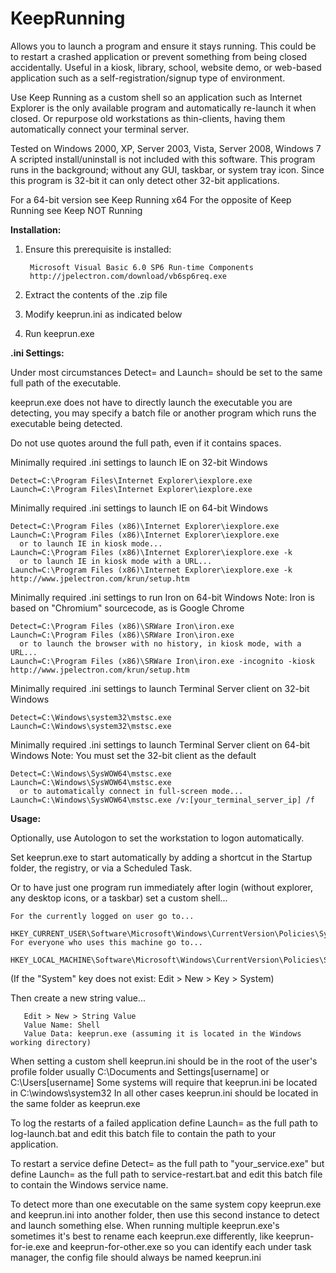 # KeepRunning
Allows you to launch a program and ensure it stays running. This could be to restart a crashed application or prevent something from being closed accidentally. Useful in a kiosk, library, school, website demo, or web-based application such as a self-registration/signup type of environment.

Use Keep Running as a custom shell so an application such as Internet Explorer is the only available program and automatically re-launch it when closed. Or repurpose old workstations as thin-clients, having them automatically connect your terminal server.

Tested on Windows 2000, XP, Server 2003, Vista, Server 2008, Windows 7
A scripted install/uninstall is not included with this software.
This program runs in the background; without any GUI, taskbar, or system tray icon.
Since this program is 32-bit it can only detect other 32-bit applications.

For a 64-bit version see Keep Running x64
For the opposite of Keep Running see Keep NOT Running

<b>Installation:</b>

1) Ensure this prerequisite is installed:

        Microsoft Visual Basic 6.0 SP6 Run-time Components
        http://jpelectron.com/download/vb6sp6req.exe
        
2) Extract the contents of the .zip file
3) Modify keeprun.ini as indicated below
4) Run keeprun.exe

<b>.ini Settings:</b>

Under most circumstances Detect= and Launch= should be set to the same full path of the executable.

keeprun.exe does not have to directly launch the executable you are detecting, you may specify a batch file or another program which runs the executable being detected.

Do not use quotes around the full path, even if it contains spaces.

Minimally required .ini settings to launch IE on 32-bit Windows

    Detect=C:\Program Files\Internet Explorer\iexplore.exe
    Launch=C:\Program Files\Internet Explorer\iexplore.exe

Minimally required .ini settings to launch IE on 64-bit Windows

    Detect=C:\Program Files (x86)\Internet Explorer\iexplore.exe
    Launch=C:\Program Files (x86)\Internet Explorer\iexplore.exe
      or to launch IE in kiosk mode...
    Launch=C:\Program Files (x86)\Internet Explorer\iexplore.exe -k
      or to launch IE in kiosk mode with a URL...
    Launch=C:\Program Files (x86)\Internet Explorer\iexplore.exe -k http://www.jpelectron.com/krun/setup.htm

Minimally required .ini settings to run Iron on 64-bit Windows
   Note: Iron is based on "Chromium" sourcecode, as is Google Chrome

    Detect=C:\Program Files (x86)\SRWare Iron\iron.exe
    Launch=C:\Program Files (x86)\SRWare Iron\iron.exe
      or to launch the browser with no history, in kiosk mode, with a URL...
    Launch=C:\Program Files (x86)\SRWare Iron\iron.exe -incognito -kiosk http://www.jpelectron.com/krun/setup.htm

Minimally required .ini settings to launch Terminal Server client on 32-bit Windows

    Detect=C:\Windows\system32\mstsc.exe
    Launch=C:\Windows\system32\mstsc.exe

Minimally required .ini settings to launch Terminal Server client on 64-bit Windows
   Note: You must set the 32-bit client as the default

    Detect=C:\Windows\SysWOW64\mstsc.exe
    Launch=C:\Windows\SysWOW64\mstsc.exe
      or to automatically connect in full-screen mode...
    Launch=C:\Windows\SysWOW64\mstsc.exe /v:[your_terminal_server_ip] /f

<b>Usage:</b>

Optionally, use Autologon to set the workstation to logon automatically.

Set keeprun.exe to start automatically by adding a shortcut in the Startup folder, the registry, or via a Scheduled Task.

Or to have just one program run immediately after login (without explorer, any desktop icons, or a taskbar) set a custom shell...

    For the currently logged on user go to...
       HKEY_CURRENT_USER\Software\Microsoft\Windows\CurrentVersion\Policies\System
    For everyone who uses this machine go to...
       HKEY_LOCAL_MACHINE\Software\Microsoft\Windows\CurrentVersion\Policies\System

   (If the "System" key does not exist: Edit > New > Key > System)

   Then create a new string value...
   
       Edit > New > String Value
       Value Name: Shell
       Value Data: keeprun.exe (assuming it is located in the Windows working directory)

   When setting a custom shell keeprun.ini should be in the root of the user's profile folder
   usually C:\Documents and Settings\[username]  or  C:\Users\[username]
   Some systems will require that keeprun.ini be located in C:\windows\system32
   In all other cases keeprun.ini should be located in the same folder as keeprun.exe

To log the restarts of a failed application define Launch= as the full path to log-launch.bat and edit this batch file to contain the path to your application.

To restart a service define Detect= as the full path to "your_service.exe" but define Launch= as the full path to service-restart.bat and edit this batch file to contain the Windows service name.

To detect more than one executable on the same system copy keeprun.exe and keeprun.ini into another folder, then use this second instance to detect and launch something else. When running multiple keeprun.exe's sometimes it's best to rename each keeprun.exe differently, like keeprun-for-ie.exe and keeprun-for-other.exe so you can identify each under task manager, the config file should always be named keeprun.ini

